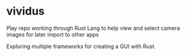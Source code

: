# vividus
Play repo working through Rust Lang to help view and select camera images for later import to other apps

Exploring multiple frameworks for creating a GUI with Rust.
